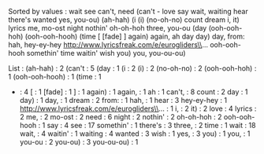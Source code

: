 Sorted by values :
wait see can't, need (can't - love say wait, waiting hear there's wanted yes, you-ou) (ah-hah) (i (i) (no-oh-no) count dream i, it) lyrics me, mo-ost night nothin' oh-oh-hoh three, you-ou (day (ooh-ooh-hoh) (ooh-ooh-hooh) (time [ [fade] ] again) again, ah day day) day, from: hah, hey-ey-hey http://www.lyricsfreak.com/e/eurogliders\\... ooh-ooh-hooh somethin' time waitin' wish you) you, you-ou-ou) 

List :
(ah-hah) : 2
(can't : 5
(day : 1
(i : 2
(i) : 2
(no-oh-no) : 2
(ooh-ooh-hoh) : 1
(ooh-ooh-hooh) : 1
(time : 1
- : 4
[ : 1
[fade] : 1
] : 1
again) : 1
again, : 1
ah : 1
can't, : 8
count : 2
day : 1
day) : 1
day, : 1
dream : 2
from: : 1
hah, : 1
hear : 3
hey-ey-hey : 1
http://www.lyricsfreak.com/e/eurogliders\\... : 1
i, : 2
it) : 2
love : 4
lyrics : 2
me, : 2
mo-ost : 2
need : 6
night : 2
nothin' : 2
oh-oh-hoh : 2
ooh-ooh-hooh : 1
say : 4
see : 17
somethin' : 1
there's : 3
three, : 2
time : 1
wait : 18
wait, : 4
waitin' : 1
waiting : 4
wanted : 3
wish : 1
yes, : 3
you) : 1
you, : 1
you-ou : 2
you-ou) : 3
you-ou-ou) : 1
